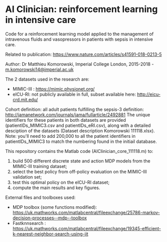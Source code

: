 # AI Clinician: reinforcement learning in intensive care


Code for a reinforcement learning model applied to the management of intravenous fluids and vasopressors in patients with sepsis in intensive care.

Related to publication: https://www.nature.com/articles/s41591-018-0213-5

Author: Dr Matthieu Komorowski, Imperial College London, 2015-2018 - m.komorowski14@imperial.ac.uk

The 2 datasets used in the research are:
- MIMIC-III : https://mimic.physionet.org/
- eICU-RI: not publicly available in full, subset available here: http://eicu-crd.mit.edu/

Cohort definition: all adult patients fulfilling the sepsis-3 definition: http://jamanetwork.com/journals/jama/fullarticle/2492881
The unique identifiers for these patients in both datasets are provided (patientIDs_MIMIC3.csv and patientIDs_eRI.csv), along with a detailed desciption of the datasets (Dataset description Komorowski 111118.xlsx). Note: you'll need to add 200,000 to all the patient identifiers in patientIDs_MIMIC3 to match the numbering found in the initiail database.

This repository contains the Matlab code (AIClinician_core_111118.m) to:
1.	build 500 different discrete state and action MDP models from the MIMIC-III training dataset;
2.	select the best policy from off-policy evaluation on the MIMIC-III validation set;
3.	test this optimal policy on the eICU-RI dataset;
4.	compute the main results and key figures.

External files and toolboxes used:

- MDP toolbox (some functions modified):  https://uk.mathworks.com/matlabcentral/fileexchange/25786-markov-decision-processes--mdp--toolbox
- Fastknnsearch : https://uk.mathworks.com/matlabcentral/fileexchange/19345-efficient-k-nearest-neighbor-search-using-jit
